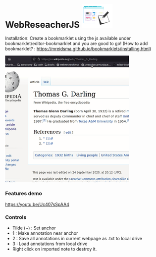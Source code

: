 # WebReseacherJS <img width=100px src="logo.png">

Installation: Create a bookmarklet using the js available under bookmarklet/editor-bookmarklet and you are good to go! (How to add bookmarklet? : https://mreidsma.github.io/bookmarklets/installing.html)

<img width=400px src="demo.gif">

### Features demo


https://youtu.be/Uc407sSpAA4


### Controls

- Tilde (~) : Set anchor 
- 1 : Make annotation near anchor
- 2 : Save all annotations in current webpage as .txt to local drive
- 3 : Load annotations from local drive
- Right click on imported note to destroy it.
